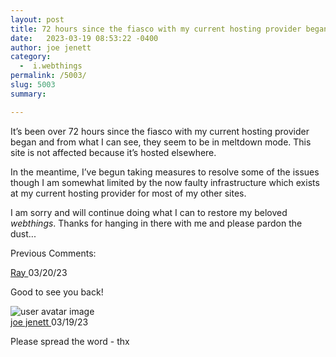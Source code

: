 ```yaml
---
layout: post
title: 72 hours since the fiasco with my current hosting provider began
date:   2023-03-19 08:53:22 -0400
author: joe jenett
category:
  -  i.webthings
permalink: /5003/
slug: 5003
summary: 

---
```

<p>It’s been over 72 hours since the fiasco with my current hosting provider began and from what I can see, they seem to be in meltdown mode. This site is not affected because it’s hosted elsewhere.</p>
<p>In the meantime, I’ve begun taking measures to resolve some of the issues though I am somewhat limited by the now faulty infrastructure which exists at my current hosting provider for most of my other sites.</p>
<p>I am sorry and will continue doing what I can to restore my beloved <em>webthings</em>. Thanks for hanging in there with me and please pardon the dust...</p>
<p>Previous Comments:</p>
<div class="cactus-comment">
<div class="cactus-comment-avatar">
<div class="cactus-comment-avatar-placeholder">
</div>
</div>
<div class="cactus-comment-content">
<div class="cactus-comment-header">
<a class="cactus-comment-displayname" href="https://matrix.to/#/@920670:cactus.chat">Ray
</a>
<time class="cactus-comment-time" title="Mon Mar 20 00:21:49 2023 UTC" datetime="2023-03-20T00:21:49+00:00">03/20/23
</time>
</div>
<div class="cactus-comment-body">
<div class="cactus-message-text">
<p>Good to see you back!
</p>
</div>
</div>
</div>
</div>
<div class="cactus-comment">
<div class="cactus-comment-avatar">
<img alt="user avatar image" src="https://matrix.cactus.chat:8448/_matrix/media/r0/thumbnail/matrix.org/QXQdYMvXFqpcNYmifiCExzUK?width=64&amp;height=64&amp;method=crop">
</div>
<div class="cactus-comment-content">
<div class="cactus-comment-header">
<a class="cactus-comment-displayname" href="https://matrix.to/#/@joejenett:matrix.org">joe jenett
</a>
<time class="cactus-comment-time" title="Sun Mar 19 18:36:36 2023 UTC" datetime="2023-03-19T18:36:36+00:00">03/19/23
</time>
</div>
<div class="cactus-comment-body">
<div class="cactus-message-text">
<p>Please spread the word - thx
</p>
</div>
</div>
</div>
</div>

<a style="display:none;" href="https://brid.gy/publish/mastodon"><small>(cross-posted to mastodon)</small></a>
